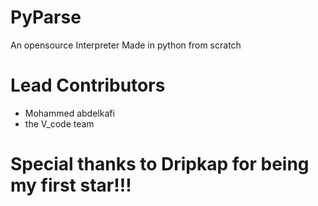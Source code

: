 # PyParse
An opensource Interpreter Made in python from scratch
# Lead Contributors
- Mohammed abdelkafi
- the V_code team
# Special thanks to Dripkap for being my first star!!!
